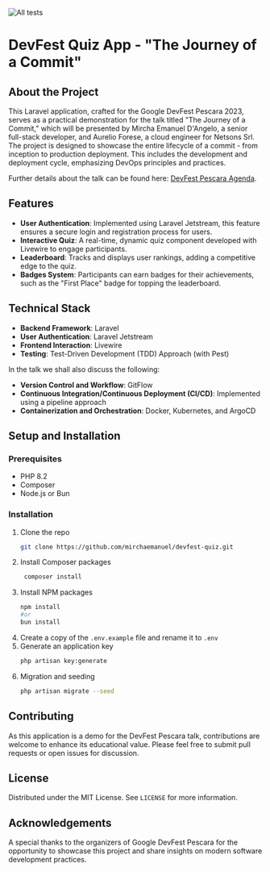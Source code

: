 ![All tests](https://github.com/mirchaemanuel/devfest-quiz/actions/workflows/tests.yml/badge.svg)

# DevFest Quiz App - "The Journey of a Commit"

## About the Project

This Laravel application, crafted for the Google DevFest Pescara 2023, serves as a practical demonstration for the talk
titled "The Journey of a Commit," which will be presented by Mircha Emanuel D'Angelo, a senior full-stack developer, and
Aurelio Forese, a cloud engineer for Netsons Srl. The project is designed to showcase the entire lifecycle of a commit -
from inception to production deployment. This includes the development and deployment cycle, emphasizing DevOps
principles and practices.

Further details about the talk can be found here: [DevFest Pescara Agenda](https://devfest.gdgpescara.it/agenda).

## Features

- **User Authentication**: Implemented using Laravel Jetstream, this feature ensures a secure login and registration
  process for users.
- **Interactive Quiz**: A real-time, dynamic quiz component developed with Livewire to engage participants.
- **Leaderboard**: Tracks and displays user rankings, adding a competitive edge to the quiz.
- **Badges System**: Participants can earn badges for their achievements, such as the "First Place" badge for topping
  the leaderboard.

## Technical Stack

- **Backend Framework**: Laravel
- **User Authentication**: Laravel Jetstream
- **Frontend Interaction**: Livewire
- **Testing**: Test-Driven Development (TDD) Approach (with Pest)

In the talk we shall also discuss the following:
- **Version Control and Workflow**: GitFlow
- **Continuous Integration/Continuous Deployment (CI/CD)**: Implemented using a pipeline approach
- **Containerization and Orchestration**: Docker, Kubernetes, and ArgoCD

## Setup and Installation

### Prerequisites

- PHP 8.2
- Composer
- Node.js or Bun

### Installation

1. Clone the repo
   ```sh
   git clone https://github.com/mirchaemanuel/devfest-quiz.git
   ```
2. Install Composer packages
   ```sh
    composer install
    ```
3. Install NPM packages
   ```sh
   npm install
   #or
   bun install
   ```
4. Create a copy of the `.env.example` file and rename it to `.env`
5. Generate an application key
   ```sh
   php artisan key:generate
   ```
6. Migration and seeding
   ```sh
   php artisan migrate --seed
   ```

## Contributing

As this application is a demo for the DevFest Pescara talk, contributions are welcome to enhance its educational value.
Please feel free to submit pull requests or open issues for discussion.

## License

Distributed under the MIT License. See `LICENSE` for more information.

## Acknowledgements

A special thanks to the organizers of Google DevFest Pescara for the opportunity to showcase this project and share
insights on modern software development practices.
